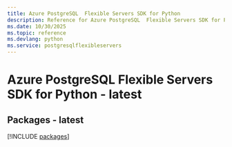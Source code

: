 ```yaml
---
title: Azure PostgreSQL  Flexible Servers SDK for Python
description: Reference for Azure PostgreSQL  Flexible Servers SDK for Python
ms.date: 10/30/2025
ms.topic: reference
ms.devlang: python
ms.service: postgresqlflexibleservers
---
```

# Azure PostgreSQL  Flexible Servers SDK for Python - latest
## Packages - latest
[!INCLUDE [packages](postgresql--flexible-servers-index.md)]